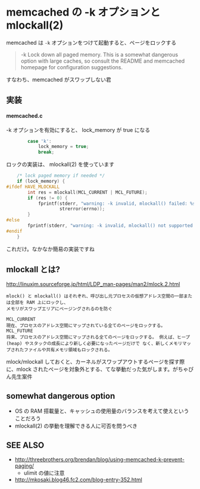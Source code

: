 # memcached の -k オプションと mlockall(2)

memcached は `-k` オプションをつけて起動すると、ページをロックする

> -k     Lock down all paged memory. This is a somewhat dangerous option with large caches, so consult the README and memcached homepage for configuration suggestions.

すなわち、memcached がスワップしない君

## 実装

#### memcached.c

-k オプションを有効にすると、 lock_memory が true になる

```c
        case 'k':
            lock_memory = true;
            break;
```

ロックの実装は、 mlockall(2) を使っています

```c
    /* lock paged memory if needed */
    if (lock_memory) {
#ifdef HAVE_MLOCKALL
        int res = mlockall(MCL_CURRENT | MCL_FUTURE);
        if (res != 0) {
            fprintf(stderr, "warning: -k invalid, mlockall() failed: %s\n",
                    strerror(errno));
        }
#else
        fprintf(stderr, "warning: -k invalid, mlockall() not supported on this platform.  proceeding without.\n");
#endif
    }
```

これだけ。なかなか簡易の実装ですね

## mlockall とは?

http://linuxjm.sourceforge.jp/html/LDP_man-pages/man2/mlock.2.html

```
mlock() と mlockall() はそれぞれ、呼び出し元プロセスの仮想アドレス空間の一部または全部を RAM 上にロックし、
メモリがスワップエリアにページングされるのを防ぐ
````

```
MCL_CURRENT
現在、プロセスのアドレス空間にマップされている全てのページをロックする。
MCL_FUTURE
将来、プロセスのアドレス空間にマップされる全てのページをロックする。 例えば、ヒープ (heap) やスタックの成長により新しく必要になったページだけで なく、新しくメモリマップされたファイルや共有メモリ領域もロックされる。
```

mlock/mlockall しておくと、カーネルがスワップアウトするページを探す際に、mlock されたページを対象外とする、てな挙動だった気がします。がちゃぴん先生案件

## somewhat dangerous option

 * OS の RAM 搭載量と、キャッシュの使用量のバランスを考えて使えということだろう
 * mlockall(2) の挙動を理解できる人に可否を問うべき

## SEE ALSO

 * http://threebrothers.org/brendan/blog/using-memcached-k-prevent-paging/
   * ulimit の値に注意
 * http://mkosaki.blog46.fc2.com/blog-entry-352.html